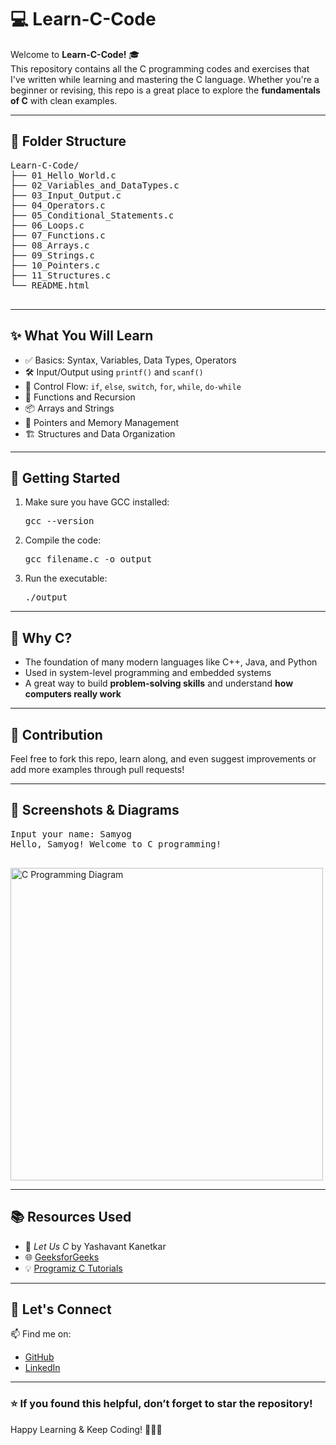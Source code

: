  <h1>💻 Learn-C-Code</h1>

  <p>Welcome to <strong>Learn-C-Code!</strong> 🎓<br>
  This repository contains all the C programming codes and exercises that I've written while learning and mastering the C language. Whether you're a beginner or revising, this repo is a great place to explore the <strong>fundamentals of C</strong> with clean examples.</p>

  <hr>

  <h2>📂 Folder Structure</h2>
  <pre>
Learn-C-Code/
├── 01_Hello_World.c
├── 02_Variables_and_DataTypes.c
├── 03_Input_Output.c
├── 04_Operators.c
├── 05_Conditional_Statements.c
├── 06_Loops.c
├── 07_Functions.c
├── 08_Arrays.c
├── 09_Strings.c
├── 10_Pointers.c
├── 11_Structures.c
└── README.html
  </pre>

  <hr>

  <h2>✨ What You Will Learn</h2>
  <ul>
    <li>✅ Basics: Syntax, Variables, Data Types, Operators</li>
    <li>🛠️ Input/Output using <code>printf()</code> and <code>scanf()</code></li>
    <li>🔁 Control Flow: <code>if</code>, <code>else</code>, <code>switch</code>, <code>for</code>, <code>while</code>, <code>do-while</code></li>
    <li>🧠 Functions and Recursion</li>
    <li>📦 Arrays and Strings</li>
    <li>📌 Pointers and Memory Management</li>
    <li>🏗️ Structures and Data Organization</li>
  </ul>

  <hr>

  <h2>🚀 Getting Started</h2>
  <ol>
    <li>Make sure you have GCC installed:
      <pre>gcc --version</pre>
    </li>
    <li>Compile the code:
      <pre>gcc filename.c -o output</pre>
    </li>
    <li>Run the executable:
      <pre>./output</pre>
    </li>
  </ol>

  <hr>

  <h2>🧠 Why C?</h2>
  <ul>
    <li>The foundation of many modern languages like C++, Java, and Python</li>
    <li>Used in system-level programming and embedded systems</li>
    <li>A great way to build <strong>problem-solving skills</strong> and understand <strong>how computers really work</strong></li>
  </ul>

  <hr>

  <h2>📝 Contribution</h2>
  <p>Feel free to fork this repo, learn along, and even suggest improvements or add more examples through pull requests!</p>

  <hr>

  <h2>📸 Screenshots & Diagrams</h2>
  <pre>
Input your name: Samyog
Hello, Samyog! Welcome to C programming!
  </pre>
  <p><img src="https://media.geeksforgeeks.org/wp-content/uploads/20220808115138/DatatypesInC.jpg" alt="C Programming Diagram" width="500"></p>

  <hr>

  <h2>📚 Resources Used</h2>
  <ul>
    <li>📘 <em>Let Us C</em> by Yashavant Kanetkar</li>
    <li>🌐 <a href="https://www.geeksforgeeks.org/c-programming-language/" target="_blank">GeeksforGeeks</a></li>
    <li>💡 <a href="https://www.programiz.com/c-programming" target="_blank">Programiz C Tutorials</a></li>
  </ul>

  <hr>

  <h2>🤝 Let's Connect</h2>
  <p>📫 Find me on:</p>
  <ul>
    <li><a href="https://github.com/yourusername" target="_blank">GitHub</a></li>
    <li><a href="https://www.linkedin.com/in/yourusername" target="_blank">LinkedIn</a></li>
  </ul>

  <hr>

  <h3>⭐ If you found this helpful, don’t forget to star the repository!</h3>
  <p>Happy Learning & Keep Coding! 🚀👨‍💻</p>